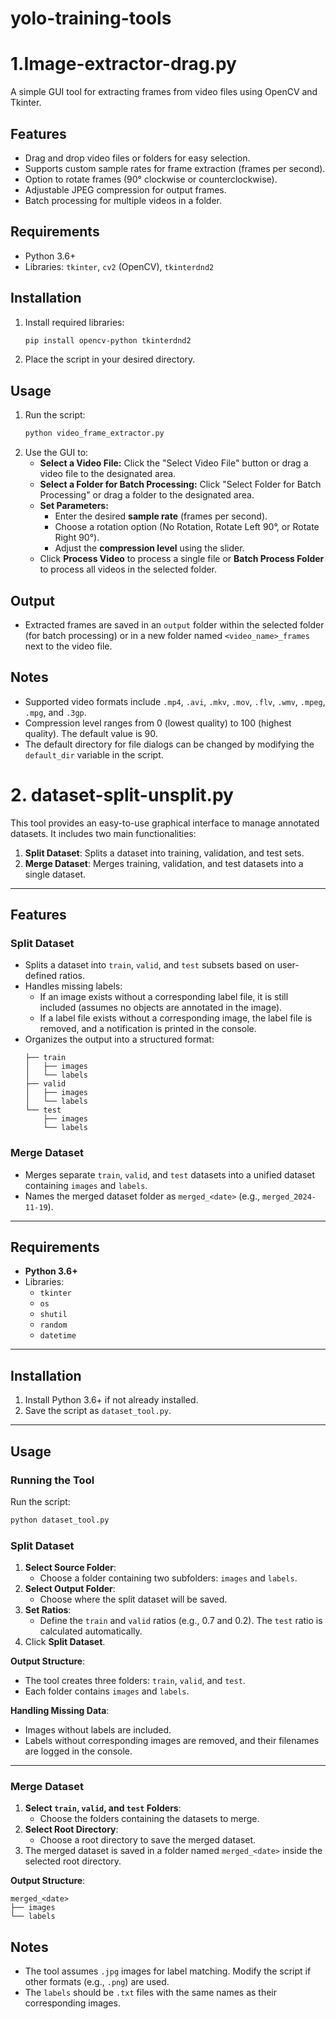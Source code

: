 # yolo-training-tools

# 1.Image-extractor-drag.py

A simple GUI tool for extracting frames from video files using OpenCV and Tkinter.

## Features

- Drag and drop video files or folders for easy selection.
- Supports custom sample rates for frame extraction (frames per second).
- Option to rotate frames (90° clockwise or counterclockwise).
- Adjustable JPEG compression for output frames.
- Batch processing for multiple videos in a folder.

## Requirements

- Python 3.6+
- Libraries: `tkinter`, `cv2` (OpenCV), `tkinterdnd2`

## Installation

1. Install required libraries:
   ```bash
   pip install opencv-python tkinterdnd2
   ```
2. Place the script in your desired directory.

## Usage

1. Run the script:
   ```bash
   python video_frame_extractor.py
   ```
2. Use the GUI to:
   - **Select a Video File:** Click the "Select Video File" button or drag a video file to the designated area.
   - **Select a Folder for Batch Processing:** Click "Select Folder for Batch Processing" or drag a folder to the designated area.
   - **Set Parameters:**
     - Enter the desired **sample rate** (frames per second).
     - Choose a rotation option (No Rotation, Rotate Left 90°, or Rotate Right 90°).
     - Adjust the **compression level** using the slider.
   - Click **Process Video** to process a single file or **Batch Process Folder** to process all videos in the selected folder.

## Output

- Extracted frames are saved in an `output` folder within the selected folder (for batch processing) or in a new folder named `<video_name>_frames` next to the video file.

## Notes

- Supported video formats include `.mp4`, `.avi`, `.mkv`, `.mov`, `.flv`, `.wmv`, `.mpeg`, `.mpg`, and `.3gp`.
- Compression level ranges from 0 (lowest quality) to 100 (highest quality). The default value is 90.
- The default directory for file dialogs can be changed by modifying the `default_dir` variable in the script.

# 2. dataset-split-unsplit.py

This tool provides an easy-to-use graphical interface to manage annotated datasets. It includes two main functionalities:

1. **Split Dataset**: Splits a dataset into training, validation, and test sets.
2. **Merge Dataset**: Merges training, validation, and test datasets into a single dataset.

---

## Features

### Split Dataset

- Splits a dataset into `train`, `valid`, and `test` subsets based on user-defined ratios.
- Handles missing labels:
  - If an image exists without a corresponding label file, it is still included (assumes no objects are annotated in the image).
  - If a label file exists without a corresponding image, the label file is removed, and a notification is printed in the console.
- Organizes the output into a structured format:
  ```
  ├── train
  │   ├── images
  │   └── labels
  ├── valid
  │   ├── images
  │   └── labels
  └── test
      ├── images
      └── labels
  ```

### Merge Dataset

- Merges separate `train`, `valid`, and `test` datasets into a unified dataset containing `images` and `labels`.
- Names the merged dataset folder as `merged_<date>` (e.g., `merged_2024-11-19`).

---

## Requirements

- **Python 3.6+**
- Libraries:
  - `tkinter`
  - `os`
  - `shutil`
  - `random`
  - `datetime`

---

## Installation

1. Install Python 3.6+ if not already installed.
2. Save the script as `dataset_tool.py`.

---

## Usage

### Running the Tool

Run the script:

```bash
python dataset_tool.py
```

### Split Dataset

1. **Select Source Folder**:
   - Choose a folder containing two subfolders: `images` and `labels`.
2. **Select Output Folder**:
   - Choose where the split dataset will be saved.
3. **Set Ratios**:
   - Define the `train` and `valid` ratios (e.g., 0.7 and 0.2). The `test` ratio is calculated automatically.
4. Click **Split Dataset**.

**Output Structure**:

- The tool creates three folders: `train`, `valid`, and `test`.
- Each folder contains `images` and `labels`.

**Handling Missing Data**:

- Images without labels are included.
- Labels without corresponding images are removed, and their filenames are logged in the console.

---

### Merge Dataset

1. **Select `train`, `valid`, and `test` Folders**:
   - Choose the folders containing the datasets to merge.
2. **Select Root Directory**:
   - Choose a root directory to save the merged dataset.
3. The merged dataset is saved in a folder named `merged_<date>` inside the selected root directory.

**Output Structure**:

```
merged_<date>
├── images
└── labels
```

## Notes

- The tool assumes `.jpg` images for label matching. Modify the script if other formats (e.g., `.png`) are used.
- The `labels` should be `.txt` files with the same names as their corresponding images.
